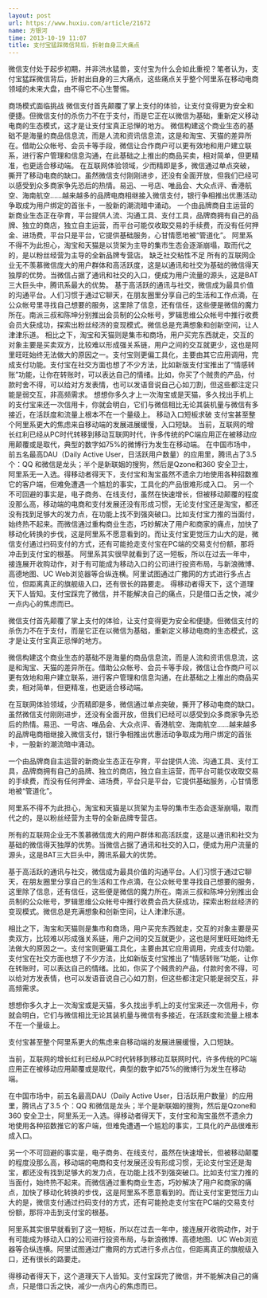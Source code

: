 ```yaml
---
layout: post
url: https://www.huxiu.com/article/21672
name: 方银河
time: 2013-10-19 11:07
title: 支付宝猛踩微信背后，折射自身三大痛点
---
```

微信支付处于起步初期，并非洪水猛兽，支付宝为什么会如此重视？笔者认为，支付宝猛踩微信背后，折射出自身的三大痛点，这些痛点关乎整个阿里系在移动电商领域的未来大盘，由不得它不心生警惕。

商场模式面临挑战 微信支付首先颠覆了掌上支付的体验，让支付变得更为安全和便捷。但微信支付的杀伤力不在于支付，而是它正在以微信为基础，重新定义移动电商的生态模式，这才是让支付宝真正忌惮的地方。 微信构建这个商业生态的基础不是海量的商品信息流，而是人流和资讯信息流，这是和淘宝、天猫的差异所在。借助公众帐号、会员卡等手段，微信让合作商户可以更有效地和用户建立联系，进行客户管理和信息沟通，在此基础之上推出的商品买卖，相对简单，但更精准，也更适合移动端。 在互联网体验领域，少而精即是多，微信通过单点突破，撕开了移动电商的缺口。虽然微信支付刚刚进步，还没有全面开放，但我们已经可以感受到众多商家争先恐后的热情。易迅、一号店、唯品会、大众点评、香港航空、海南航空……越来越多的品牌电商相继接入微信支付，银行争相推出优惠活动争取成为用户绑定的首张卡，一股新的潮流暗中涌动。 一个由品牌商自主运营的新商业生态正在孕育，平台提供人流、沟通工具、支付工具，品牌商拥有自己的品牌、独立的商店，独立自主运营，而平台可能仅收取交易的手续费，而没有任何押金、进场费，平台只是平台，它提供基础服务，心甘情愿地被“管道化”。 阿里系不得不为此担心，淘宝和天猫是以货架为主导的集市生态会逐渐崩塌，取而代之的，是以粉丝经营为主导的全新品牌专营店。 缺乏社交粘性不足 所有的互联网企业无不羡慕微信庞大的用户群体和高活跃度，这是以通讯和社交为基础的微信得天独厚的优势。当微信占据了通讯和社交的入口，便成为用户流量的源头，这是BAT三大巨头中，腾讯系最大的优势。 基于高活跃的通讯与社交，微信成为最具价值的沟通平台。人们习惯于通过它聊天，在朋友圈里分享自己的生活和工作点滴，在公众帐号里寻找自己想要的服务，这里除了信息，还有信任，这些便是微信的魔力所在。南派三叔和陈坤分别推出会员制的公众帐号，罗辑思维公众帐号中推行收费会员大获成功，探索出粉丝经济的变现模式。微信总是充满想象和创新空间，让人津津乐道。 相比之下，淘宝和天猫则是集市和商场，用户买完东西就走，交互的对象主要是买卖双方，比较难以形成强关系链，用户之间的交互就更少，这也是阿里旺旺始终无法做大的原因之一。支付宝则更偏工具化，主要由其它应用调用，完成支付功能。支付宝在社交方面也想了不少方法，比如新版支付宝推出了“情感转账”功能，让你在转账时，可以表达自己的情绪。比如，你买了个贼贵的产品，付款时舍不得，可以给对方发表情，也可以发语音说自己心如刀割，但这些都注定只能是弱交互，非高频需求。 想想你多久才上一次淘宝或是天猫，多久找出手机上的支付宝来还一次信用卡，你就会明白，它们与微信相比无论其装机量与微信有多接近，在活跃度和流量上根本不在一个量级上。 移动入口短板求破 支付宝甚至整个阿里系更大的焦虑来自移动端的发展进展缓慢，入口短缺。 当前，互联网的增长红利已经从PC时代转移到移动互联网时代，许多传统的PC端应用正在被移动应用颠覆或是取代，典型的数字如75%的微博行为发生在移动端。 在中国市场中，前五名最高DAU（Daily Active User，日活跃用户数量）的应用里，腾讯占了3.5 个：QQ 和微信是龙头；半个是新联姻的搜狗，然后是Qzone和360 安全卫士，阿里系无一入选。得移动者得天下，支付宝和淘宝虽然不遗余力地使用各种招数推它的客户端，但难免遭遇一个尴尬的事实，工具化的产品很难形成入口。 另一个不可回避的事实是，电子商务、在线支付，虽然在快速增长，但被移动颠覆的程度没那么高，移动端的电商和支付发展还没有形成习惯，无论支付宝还是淘宝，都还没有找到足够大的发力点，在功能上找不到强突破口。比如支付宝力推的当面付，始终热不起来。而微信通过重构商业生态，巧妙解决了用户和商家的痛点，加快了移动化转换的步伐，这是阿里系不愿意看到的。而让支付宝更觉压力山大的是，微信支付通过扫码支付的方式，还有可能抢走支付宝在PC端的交易支付份额，那将冲击到支付宝的根基。 阿里系其实很早就看到了这一短板，所以在过去一年中，接连展开收购动作，对于有可能成为移动入口的公司进行投资布局，与新浪微博、高德地图、UC Web浏览器等合纵连横。阿里试图通过广撒网的方式进行多点占位，但距离真正的旗舰级入口，还有很长的路要走。 得移动者得天下，这个道理天下人皆知。支付宝踩完了微信，并不能解决自己的痛点，只是借口舌之快，减少一点内心的焦虑而已。

微信支付首先颠覆了掌上支付的体验，让支付变得更为安全和便捷。但微信支付的杀伤力不在于支付，而是它正在以微信为基础，重新定义移动电商的生态模式，这才是让支付宝真正忌惮的地方。

微信构建这个商业生态的基础不是海量的商品信息流，而是人流和资讯信息流，这是和淘宝、天猫的差异所在。借助公众帐号、会员卡等手段，微信让合作商户可以更有效地和用户建立联系，进行客户管理和信息沟通，在此基础之上推出的商品买卖，相对简单，但更精准，也更适合移动端。

在互联网体验领域，少而精即是多，微信通过单点突破，撕开了移动电商的缺口。虽然微信支付刚刚进步，还没有全面开放，但我们已经可以感受到众多商家争先恐后的热情。易迅、一号店、唯品会、大众点评、香港航空、海南航空……越来越多的品牌电商相继接入微信支付，银行争相推出优惠活动争取成为用户绑定的首张卡，一股新的潮流暗中涌动。

一个由品牌商自主运营的新商业生态正在孕育，平台提供人流、沟通工具、支付工具，品牌商拥有自己的品牌、独立的商店，独立自主运营，而平台可能仅收取交易的手续费，而没有任何押金、进场费，平台只是平台，它提供基础服务，心甘情愿地被“管道化”。

阿里系不得不为此担心，淘宝和天猫是以货架为主导的集市生态会逐渐崩塌，取而代之的，是以粉丝经营为主导的全新品牌专营店。

所有的互联网企业无不羡慕微信庞大的用户群体和高活跃度，这是以通讯和社交为基础的微信得天独厚的优势。当微信占据了通讯和社交的入口，便成为用户流量的源头，这是BAT三大巨头中，腾讯系最大的优势。

基于高活跃的通讯与社交，微信成为最具价值的沟通平台。人们习惯于通过它聊天，在朋友圈里分享自己的生活和工作点滴，在公众帐号里寻找自己想要的服务，这里除了信息，还有信任，这些便是微信的魔力所在。南派三叔和陈坤分别推出会员制的公众帐号，罗辑思维公众帐号中推行收费会员大获成功，探索出粉丝经济的变现模式。微信总是充满想象和创新空间，让人津津乐道。

相比之下，淘宝和天猫则是集市和商场，用户买完东西就走，交互的对象主要是买卖双方，比较难以形成强关系链，用户之间的交互就更少，这也是阿里旺旺始终无法做大的原因之一。支付宝则更偏工具化，主要由其它应用调用，完成支付功能。支付宝在社交方面也想了不少方法，比如新版支付宝推出了“情感转账”功能，让你在转账时，可以表达自己的情绪。比如，你买了个贼贵的产品，付款时舍不得，可以给对方发表情，也可以发语音说自己心如刀割，但这些都注定只能是弱交互，非高频需求。

想想你多久才上一次淘宝或是天猫，多久找出手机上的支付宝来还一次信用卡，你就会明白，它们与微信相比无论其装机量与微信有多接近，在活跃度和流量上根本不在一个量级上。

支付宝甚至整个阿里系更大的焦虑来自移动端的发展进展缓慢，入口短缺。

当前，互联网的增长红利已经从PC时代转移到移动互联网时代，许多传统的PC端应用正在被移动应用颠覆或是取代，典型的数字如75%的微博行为发生在移动端。

在中国市场中，前五名最高DAU（Daily Active User，日活跃用户数量）的应用里，腾讯占了3.5 个：QQ 和微信是龙头；半个是新联姻的搜狗，然后是Qzone和360 安全卫士，阿里系无一入选。得移动者得天下，支付宝和淘宝虽然不遗余力地使用各种招数推它的客户端，但难免遭遇一个尴尬的事实，工具化的产品很难形成入口。

另一个不可回避的事实是，电子商务、在线支付，虽然在快速增长，但被移动颠覆的程度没那么高，移动端的电商和支付发展还没有形成习惯，无论支付宝还是淘宝，都还没有找到足够大的发力点，在功能上找不到强突破口。比如支付宝力推的当面付，始终热不起来。而微信通过重构商业生态，巧妙解决了用户和商家的痛点，加快了移动化转换的步伐，这是阿里系不愿意看到的。而让支付宝更觉压力山大的是，微信支付通过扫码支付的方式，还有可能抢走支付宝在PC端的交易支付份额，那将冲击到支付宝的根基。

阿里系其实很早就看到了这一短板，所以在过去一年中，接连展开收购动作，对于有可能成为移动入口的公司进行投资布局，与新浪微博、高德地图、UC Web浏览器等合纵连横。阿里试图通过广撒网的方式进行多点占位，但距离真正的旗舰级入口，还有很长的路要走。

得移动者得天下，这个道理天下人皆知。支付宝踩完了微信，并不能解决自己的痛点，只是借口舌之快，减少一点内心的焦虑而已。

